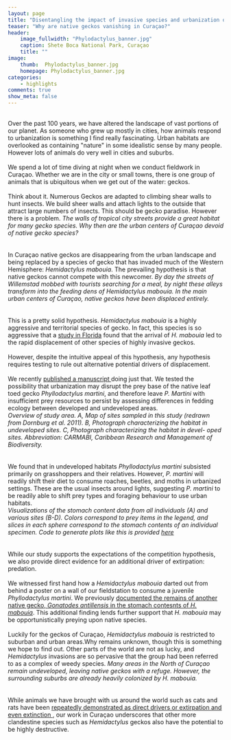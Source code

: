```yaml
---
layout: page
title: "Disentangling the impact of invasive species and urbanization on population declines"
teaser: "Why are native geckos vanishing in Curaçao?"
header:
    image_fullwidth: "Phylodactylus_banner.jpg"
    caption: Shete Boca National Park, Curaçao
    title: ""
image:
    thumb:  Phylodactylus_banner.jpg
    homepage: Phylodactylus_banner.jpg
categories:
    - highlights
comments: true
show_meta: false
---
```

 
<br> 
Over the past 100 years, we have altered the landscape of vast portions of our planet. As someone who grew up mostly in cities, how animals respond to urbanization is something I find really fascinating. Urban habitats are overlooked as containing "nature" in some idealistic sense by many people. However lots of animals do very well in cities and suburbs.
<br>
<br>
We spend a lot of time diving at night when we conduct fieldwork in Curaçao. Whether we are in the city or small towns, there is one group of animals that is ubiquitous when we get out of the water: geckos.
<br>
<br>
Think about it. Numerous Geckos are adapted to climbing shear walls to hunt insects. We build sheer walls and attach lights to the outside that attract large numbers of insects. This should be gecko paradise. However there is a problem.
<img class="b30" src="http://carolinafishes.github.io/images/Phylodactylus_5.jpg" alt=""><em>The walls of tropical city streets provide a great habitat for many gecko species. Why then are the urban centers of Curaçao devoid of native gecko species? </em>
<br>
<br>
<br>
In Curaçao native geckos are disappearing from the urban landscape and being replaced by a species of gecko that has invaded much of the Western Hemisphere: <em>Hemidactylus mabouia</em>. The prevailing hypothesis is that native geckos cannot compete with this newcomer. 
<img class="b30" src="http://carolinafishes.github.io/images/Phylodactylus_3.png" alt=""><em>By day the streets of Willemstad mobbed with tourists searching for a meal, by night these alleys transform into the feeding dens of Hemidactylus mabouia. In the main urban centers of Curaçao, native geckos have been displaced entirely.</em>
<br>
<br>
<br>
This is a pretty solid hypothesis. <em>Hemidactylus mabouia</em> is a highly aggressive and territorial species of gecko. In fact, this species is so aggressive that a <a href='http://www.jstor.org/stable/1565258?seq=1#page_scan_tab_contents'>study in Florida</a> found that the arrival of <em>H. mabouia </em> led to the rapid displacement of other species of highly invasive geckos.
<br>
<br>
However, despite the intuitive appeal of this hypothesis, any hypothesis requires testing to rule out alternative potential drivers of displacement.
<br>
<br>
We recently <a href='https://www.researchgate.net/publication/308891841_Disentangling_the_Influence_of_Urbanization_and_Invasion_on_Endemic_Geckos_in_Tropical_Biodiversity_Hot_Spots_A_Case_Study_of_Phyllodactylus_martini_Squamata_Phyllodactylidae_along_an_Urban_Gradient_i'> published a manuscript </a> doing just that. We tested the possibility that urbanization may disrupt the prey base of the native leaf toed gecko <em>Phyllodactylus martini</em>, and therefore leave <em>P. Martini</em> with insufficient prey resources to persist by assessing differences in fedding ecology between developed and undeveloped areas.
<br>
<img class="b30" src="http://carolinafishes.github.io/images/Phylodactylus_3.png" alt=""><em>Overview of study area. A, Map of sites sampled in this study (redrawn from Dornburg et al. 2011). B, Photograph characterizing the habitat in undeveloped sites. C, Photograph characterizing the habitat in devel- oped sites. Abbreviation: CARMABI, Caribbean Research and Management of Biodiversity.</em>
<br>
<br>
<br>
We found that in undeveloped habitats <em>Phyllodactylus martini</em> subsisted primarily on grasshoppers and their relatives. However, <em>P. martini</em> will readily shift their diet to consume roaches, beetles, and moths in urbanized settings. These are the usual insects around lights, suggesting <em>P. martini</em> to be readily able to shift prey types and foraging behaviour to use urban habitats.
<br>
<img class="b30" src="http://carolinafishes.github.io/images/Phylodactylus_2.png" alt=""><em>Visualizations of the stomach content data from all individuals (A) and various sites (B-D). Colors correspond to prey items in the legend, and slices in each sphere correspond to the stomach contents of an individual specimen. Code to generate plots like this is provided <a href='https://carolinafishes.github.io/miscr/Diet_data/'> here</a></em>
<br>
<br>
<br>
While our study supports the expectations of the competition hypothesis, we also provide direct evidence for an additional driver of extirpation: predation.
<br>
<br>
We witnessed first hand how a <em>Hemidactylus mabouia</em> darted out from behind a poster on a wall of our fieldstation to consume a juvenile <em>Phyllodactylus martini</em>. We previously <a href='https://www.researchgate.net/publication/232688233_Natural_History_Observations_of_the_Ichthyological_and_Herpetological_Fauna_on_the_Island_of_Curacao_Netherlands'> documented the remains of another native gecko, <em>Gonatodes antillensis</em> in the stomach contesnts of <em>H. mabouia</em></a>. This additional finding lends further support that <em>H. mabouia</em> may be opportunistically preying upon native species.
<br>
<br>
Luckily for the geckos of Curaçao, <em>Hemidactylus mabouia</em> is restricted to suburban and urban areas.Why remains unknown, though this is something we hope to find out. Other parts of the world are not as lucky, and <em>Hemidactylus</em> invasions are so pervasive that the group had been referred to as a complex of weedy species.
<img class="b30" src="http://carolinafishes.github.io/images/Phylodactylus_1.jpg" alt=""><em>Many areas in the North of Curaçao remain undeveloped, leaving native geckos with a refuge. However, the surrounding suburbs are already heavily colonized by H. mabouia.</em>
<br>
<br>
<br>
While animals we have brought with us around the world such as cats and rats have been <a href='http://www.smithsonianmag.com/science-nature/feral-cats-kill-billions-of-small-critters-each-year-7814590/'>repeatedly demonstrated as direct drivers or extirpation and even extinction </a>, our work in Curaçao underscores that other more clandestine species such as <em>Hemidactylus</em> geckos also have the potential to be highly destructive.



